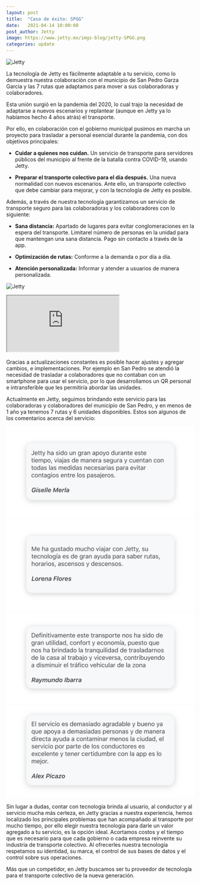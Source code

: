 ```yaml
---
layout: post
title:  "Caso de éxito: SPGG"
date:   2021-04-14 10:00:00
post_author: Jetty
image: https://www.jetty.mx/imgs-blog/jetty-SPGG.png
categories: update
---
```

![Jetty]({{site.baseurl}}/imgs-blog/jetty-SPGG.png)

La tecnología de Jetty es fácilmente adaptable a tu servicio, como lo demuestra nuestra colaboración con el municipio de San Pedro Garza García y las 7 rutas que adaptamos para mover a sus colaboradoras y colaboradores.

Esta unión surgió en la pandemia del 2020, lo cual trajo la necesidad de adaptarse a nuevos escenarios y replantear (aunque en Jetty ya lo habíamos hecho 4 años atrás) el transporte.

Por ello, en colaboración con el gobierno municipal pusimos en marcha un proyecto para trasladar a personal esencial durante la pandemia, con dos objetivos principales:

<ul>
  <li><p><b>Cuidar a quienes nos cuidan.</b> Un servicio de transporte para servidores públicos del municipio al frente de la batalla contra COVID-19, usando Jetty.
</p></li>
  <li><p><b>Preparar el transporte colectivo para el día después.</b> Una nueva normalidad con nuevos escenarios. Ante ello, un transporte colectivo que debe cambiar para mejorar, y con la tecnología de Jetty es posible.</p></li>
</ul>

Además, a través de nuestra tecnología garantizamos un servicio de transporte seguro para las colaboradoras y los colaboradores con lo siguiente:

<ul>
  <li><p><b>Sana distancia:</b> Apartado de lugares para evitar conglomeraciones en la espera del transporte. Limitarel número de personas en la unidad para que mantengan una sana distancia. Pago sin contacto a través de la app.</p></li>
  <li><p><b>Optimización de rutas:</b> Conforme a la demanda o por día a día.</p></li>
  <li><p><b>Atención personalizada:</b> Informar y atender a usuarios de manera personalizada.</p></li>
</ul>

![Jetty]({{site.baseurl}}/imgs-blog/jetty-spgg-usuarios.png)

<!-- <div class="embed-responsive embed-responsive-4by3">
  <iframe class="embed-responsive-item" src="https://youtu.be/f_QqePo_KEQ"></iframe>
</div> -->

<div class="embed-responsive embed-responsive-4by3">
  <iframe class="embed-responsive-item" src="https://www.youtube.com/embed/f_QqePo_KEQ" allowfullscreen></iframe>
</div>

Gracias a actualizaciones constantes es posible hacer ajustes y agregar cambios, e implementaciones. Por ejemplo en San Pedro se atendió la necesidad de trasladar a colaboradores que no contaban con un smartphone para usar el servicio, por lo que desarrollamos un QR personal e intransferible que les permitiría abordar las unidades.

Actualmente en  Jetty, seguimos brindando este servicio para las colaboradoras y colaboradores del municipio de San Pedro, y en menos de 1 año ya tenemos 7 rutas y 6 unidades disponibles.
Estos son algunos de los comentarios acerca del servicio:

<div class="row">
  <div class="col-md-6">
    <img src="/imgs-blog/spgg-comentario-1.png">
  </div>
  <div class="col-md-6">
    <img src="/imgs-blog/spgg-comentario-2.png">
  </div>
  <div class="col-md-6">
    <img src="/imgs-blog/spgg-comentario-3.png">
  </div>
  <div class="col-md-6">
    <img src="/imgs-blog/spgg-comentario-4.png">
  </div>
</div>

Sin lugar a dudas, contar con tecnología brinda al usuario, al conductor y al servicio mucha más certeza, en Jetty gracias a nuestra experiencia, hemos localizado los principales problemas que han acompañado al transporte por mucho tiempo, por ello elegir nuestra tecnología para darle un valor agregado a tu servicio, es la opción ideal. Acortamos costos y el tiempo  que es necesario para que cada gobierno o cada empresa reinvente su industria de transporte colectivo. Al ofrecerles nuestra tecnología respetamos su identidad, su marca, el control de sus bases de datos y el control sobre sus operaciones.

Más que un competidor, en Jetty buscamos ser tu proveedor de tecnología para el transporte colectivo de la nueva generación.
